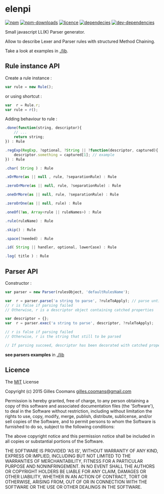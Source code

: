 # elenpi

[![npm](https://img.shields.io/npm/v/elenpi.svg)]()
[![npm-downloads](https://img.shields.io/npm/dt/elenpi.svg)]()
[![licence](https://img.shields.io/npm/l/elenpi.svg)]()
[![dependecies](https://img.shields.io/david/nomocas/elenpi.svg)]()
[![dev-dependencies](https://img.shields.io/david/dev/nomocas/elenpi.svg)]()

Small javascript LL(K) Parser generator.

Allow to describe Lexer and Parser rules with structured Method Chaining.

Take a look at examples in [./lib](./lib).


## Rule instance API

Create a rule instance : 

```javascript
var rule = new Rule();
```

or using shortcut :

```javascript
var  r = Rule.r;
var rule = r();
```

Adding behaviour to rule :

```javascript
.done(function(string, descriptor){
	// ...
	return string;
}) : Rule
```

```javascript
.regExp(RegExp, ?optional, ?String || ?function(descriptor, captured){
	descriptor.something = captured[1]; // example
}) : Rule
```

```javascript
.char( String ) : Rule
```

```javascript
.xOrMore(as || null , rule, ?separationRule) : Rule
```

```javascript
.zeroOrMore(as || null, rule, ?separationRule) : Rule
```

```javascript
.oneOrMore(as || null, rule, ?separationRule) : Rule
```

```javascript
.zeroOrOne(as || null, rule) : Rule
```

```javascript
.oneOf(?as, Array<rule || ruleNames>) : Rule
```

```javascript
.rule(ruleName) : Rule
```

```javascript
.skip() : Rule
```

```javascript
.space(?needed) : Rule
```

```javascript
.id( String || handler, optional, lowerCase) : Rule
```

```javascript
.log( title ) : Rule
```


## Parser API

Constructor :
```javascript
var parser = new Parser(rulesObject, 'defaultRulesName');
```


```javascript
var  r = parser.parse('a string to parse', ?ruleToApply); // parse until the end of string
// r is false if parsing failed
// Otherwise, r is a descriptor object containing catched properties
```


```javascript
var descriptor = {};
var  r = parser.exec('a string to parse', descriptor, ?ruleToApply);

// r is false if parsing failed
// Otherwise, r is the string that still to be parsed

// If parsing succeed, descriptor has been decorated with catched properties
```

__see parsers examples__ in [./lib](./lib)

## Licence

The [MIT](http://opensource.org/licenses/MIT) License

Copyright (c) 2015 Gilles Coomans <gilles.coomans@gmail.com>

Permission is hereby granted, free of charge, to any person obtaining a copy of this software and associated documentation files (the 'Software'), to deal in the Software without restriction, including without limitation the rights to use, copy, modify, merge, publish, distribute, sublicense, and/or sell copies of the Software, and to permit persons to whom the Software is furnished to do so, subject to the following conditions:

The above copyright notice and this permission notice shall be included in all copies or substantial portions of the Software.

THE SOFTWARE IS PROVIDED 'AS IS', WITHOUT WARRANTY OF ANY KIND, EXPRESS OR IMPLIED, INCLUDING BUT NOT LIMITED TO THE WARRANTIES OF MERCHANTABILITY, FITNESS FOR A PARTICULAR PURPOSE AND NONINFRINGEMENT. IN NO EVENT SHALL THE AUTHORS OR COPYRIGHT HOLDERS BE LIABLE FOR ANY CLAIM, DAMAGES OR OTHER LIABILITY, WHETHER IN AN ACTION OF CONTRACT, TORT OR OTHERWISE, ARISING FROM, OUT OF OR IN CONNECTION WITH THE SOFTWARE OR THE USE OR OTHER DEALINGS IN THE SOFTWARE.
